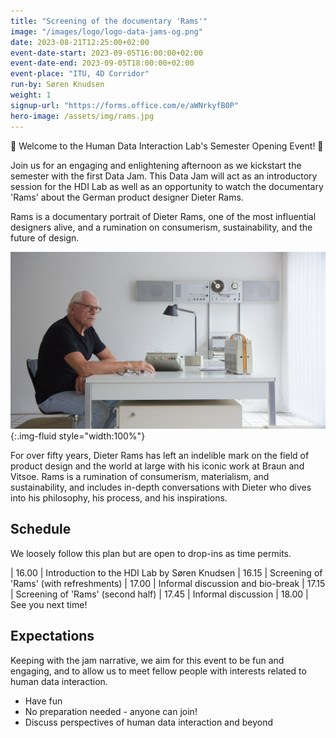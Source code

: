 ```yaml
---
title: "Screening of the documentary 'Rams'"
image: "/images/logo/logo-data-jams-og.png"
date: 2023-08-21T12:25:00+02:00
event-date-start: 2023-09-05T16:00:00+02:00
event-date-end: 2023-09-05T18:00:00+02:00
event-place: "ITU, 4D Corridor"
run-by: Søren Knudsen
weight: 1
signup-url: "https://forms.office.com/e/aWNrkyfB0P"
hero-image: /assets/img/rams.jpg
---
```


📣 Welcome to the Human Data Interaction Lab's Semester Opening Event! 📅

Join us for an engaging and enlightening afternoon as we kickstart the semester with the first Data Jam. This Data Jam will act as an introductory session for the HDI Lab as well as an opportunity to watch the documentary 'Rams' about the German product designer Dieter Rams.

Rams is a documentary portrait of Dieter Rams, one of the most influential designers alive, and a rumination on consumerism, sustainability, and the future of design.

![Portrait of Dieter Rams at his desk at home surrounded by some of his designs](/assets/img/rams.jpg){:.img-fluid style="width:100%"}

For over fifty years, Dieter Rams has left an indelible mark on the field of product design and the world at large with his iconic work at Braun and Vitsoe. Rams is a rumination of consumerism, materialism, and sustainability, and includes in-depth conversations with Dieter who dives into his philosophy, his process, and his inspirations.


## Schedule 

We loosely follow this plan but are open to drop-ins as time permits.  

| 16.00 | Introduction to the HDI Lab by Søren Knudsen
| 16.15 | Screening of 'Rams' (with refreshments)
| 17.00 | Informal discussion and bio-break
| 17.15 | Screening of 'Rams' (second half)
| 17.45 | Informal discussion
| 18.00 | See you next time!

## Expectations

Keeping with the jam narrative, we aim for this event to be fun and engaging, and to allow us to meet fellow people with interests related to human data interaction.

* Have fun 
* No preparation needed - anyone can join!
* Discuss perspectives of human data interaction and beyond 

